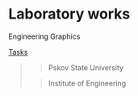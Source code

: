 

# Laboratory works

Engineering Graphics

[Tasks](https://disk.yandex.ru/d/4rr0LE6e1ntmuw)

> > Pskov State University
> 
> > Institute of Engineering